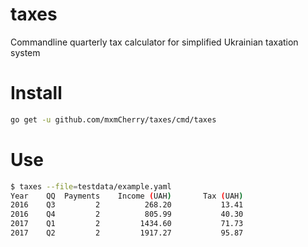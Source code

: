 # taxes

Commandline quarterly tax calculator for simplified Ukrainian taxation system

# Install

```bash
go get -u github.com/mxmCherry/taxes/cmd/taxes
```

# Use

```bash
$ taxes --file=testdata/example.yaml
Year	QQ	Payments	Income (UAH)	   Tax (UAH)
2016	Q3	       2	      268.20	       13.41
2016	Q4	       2	      805.99	       40.30
2017	Q1	       2	     1434.60	       71.73
2017	Q2	       2	     1917.27	       95.87
```
